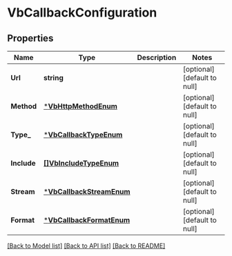 # VbCallbackConfiguration

## Properties
Name | Type | Description | Notes
------------ | ------------- | ------------- | -------------
**Url** | **string** |  | [optional] [default to null]
**Method** | [***VbHttpMethodEnum**](VbHttpMethodEnum.md) |  | [optional] [default to null]
**Type_** | [***VbCallbackTypeEnum**](VbCallbackTypeEnum.md) |  | [optional] [default to null]
**Include** | [**[]VbIncludeTypeEnum**](VbIncludeTypeEnum.md) |  | [optional] [default to null]
**Stream** | [***VbCallbackStreamEnum**](VbCallbackStreamEnum.md) |  | [optional] [default to null]
**Format** | [***VbCallbackFormatEnum**](VbCallbackFormatEnum.md) |  | [optional] [default to null]

[[Back to Model list]](../README.md#documentation-for-models) [[Back to API list]](../README.md#documentation-for-api-endpoints) [[Back to README]](../README.md)


